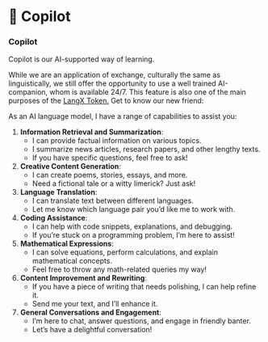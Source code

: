 # 🤖 Copilot

### Copilot

Copilot is our AI-supported way of learning.

While we are an application of exchange, culturally the same as linguistically, we still offer the opportunity to use a well trained AI-companion, whom is available 24/7. This feature is also one of the main purposes of the [LangX Token.](../tokenomics/tokenomics-of-langx.md) Get to know our new friend:

As an AI language model, I have a range of capabilities to assist you:

1. **Information Retrieval and Summarization**:
   * I can provide factual information on various topics.
   * I summarize news articles, research papers, and other lengthy texts.
   * If you have specific questions, feel free to ask!
2. **Creative Content Generation**:
   * I can create poems, stories, essays, and more.
   * Need a fictional tale or a witty limerick? Just ask!
3. **Language Translation**:
   * I can translate text between different languages.
   * Let me know which language pair you’d like me to work with.
4. **Coding Assistance**:
   * I can help with code snippets, explanations, and debugging.
   * If you’re stuck on a programming problem, I’m here to assist!
5. **Mathematical Expressions**:
   * I can solve equations, perform calculations, and explain mathematical concepts.
   * Feel free to throw any math-related queries my way!
6. **Content Improvement and Rewriting**:
   * If you have a piece of writing that needs polishing, I can help refine it.
   * Send me your text, and I’ll enhance it.
7. **General Conversations and Engagement**:
   * I’m here to chat, answer questions, and engage in friendly banter.
   * Let’s have a delightful conversation!
